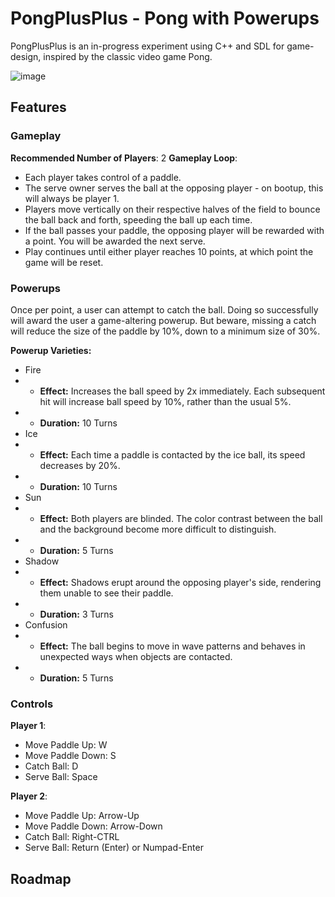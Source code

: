 # PongPlusPlus - Pong with Powerups

PongPlusPlus is an in-progress experiment using C++ and SDL for game-design, inspired by the classic video game Pong.

![image](https://user-images.githubusercontent.com/24849659/231979384-a4ba8a02-b7ae-43ae-8abd-eede8930e52c.png)

## Features

### Gameplay

<b>Recommended Number of Players</b>: 2
<b>Gameplay Loop</b>:
* Each player takes control of a paddle.
* The serve owner serves the ball at the opposing player - on bootup, this will always be player 1. 
* Players move vertically on their respective halves of the field to bounce the ball back and forth, speeding the ball up each time.
* If the ball passes your paddle, the opposing player will be rewarded with a point. You will be awarded the next serve.
* Play continues until either player reaches 10 points, at which point the game will be reset.

### Powerups

Once per point, a user can attempt to catch the ball. Doing so successfully will award the user a game-altering powerup. 
But beware, missing a catch will reduce the size of the paddle by 10%, down to a minimum size of 30%.

**Powerup Varieties:**
* Fire
* * <b>Effect:</b> Increases the ball speed by 2x immediately. Each subsequent hit will increase ball speed by 10%, rather than the usual 5%.
* * <b>Duration:</b> 10 Turns
* Ice
* * <b>Effect:</b> Each time a paddle is contacted by the ice ball, its speed decreases by 20%.
* * <b>Duration:</b> 10 Turns
* Sun
* * <b>Effect:</b> Both players are blinded. The color contrast between the ball and the background become more difficult to distinguish.
* * <b>Duration:</b> 5 Turns
* Shadow
* * <b>Effect:</b> Shadows erupt around the opposing player's side, rendering them unable to see their paddle.
* * <b>Duration:</b> 3 Turns
* Confusion
* * <b>Effect:</b> The ball begins to move in wave patterns and behaves in unexpected ways when objects are contacted.
* * <b>Duration:</b> 5 Turns

### Controls

**Player 1**:
* Move Paddle Up: W
* Move Paddle Down: S
* Catch Ball: D
* Serve Ball: Space

**Player 2**:
* Move Paddle Up: Arrow-Up
* Move Paddle Down: Arrow-Down
* Catch Ball: Right-CTRL
* Serve Ball: Return (Enter) or Numpad-Enter

## Roadmap
